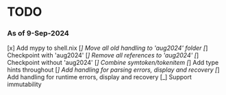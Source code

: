 # TODO

### As of 9-Sep-2024

[x] Add mypy to shell.nix
[_] Move all old handling to 'aug2024' folder
[_] Checkpoint with 'aug2024'
[_] Remove all references to 'aug2024'
[_] Checkpoint without 'aug2024'
[_] Combine symtoken/tokenitem 
[_] Add  type hints throughout
[_] Add handling for parsing errors, display and recovery
[_] Add handling for runtime errors, display and recovery
[_] Support immutability



